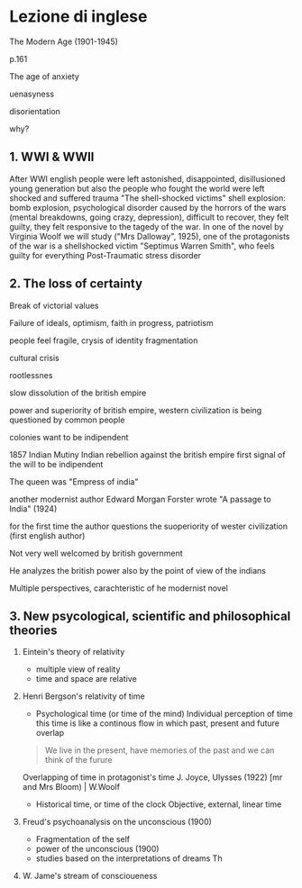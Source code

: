 # Lezione di inglese

The Modern Age  (1901-1945)

p.161

The age of anxiety  

uenasyness

disorientation

why?
## 1. WWI & WWII
After WWI english people were left astonished, disappointed, disillusioned young generation but also the people who fought the world were left shocked and suffered trauma
"The shell-shocked victims" shell explosion: bomb explosion, psychological disorder caused by the horrors of the wars (mental breakdowns, going crazy, depression), difficult to recover, they felt guilty, they felt responsive to the tagedy of the war. In one of the novel by Virginia Woolf we will study ("Mrs Dalloway", 1925), one of the protagonists of the war is a shellshocked victim "Septimus Warren Smith", who feels guilty for everything
Post-Traumatic stress disorder
## 2. The loss of certainty
Break of victorial values

Failure of ideals, optimism, faith in progress, patriotism

people feel fragile, crysis of identity
fragmentation

cultural crisis

rootlessnes

slow dissolution of the british empire

power and superiority of british empire, western civilization is being questioned by common people


colonies want to be indipendent

1857 Indian Mutiny
Indian rebellion against the british empire
first signal of the will to be indipendent

The queen was "Empress of india"


another modernist author 
Edward Morgan Forster
wrote
"A passage to India" (1924)

for the first time the author questions the suoperiority of wester civilization (first english author)

Not very well welcomed by british government

He analyzes the british power also by the point of view of the indians

Multiple perspectives, carachteristic of he modernist novel

## 3. New psycological, scientific and philosophical theories

1. Eintein's theory of relativity
	* multiple view of reality
	* time and space are relative
2. Henri Bergson's relativity of time 
	* Psychological time (or time of the mind)
	Individual perception of time 
	this time is like a continous flow in which past, present and future overlap
	> We live in the present, have memories of the past and we can think of the furure
	
	Overlapping of time in protagonist's time
	J. Joyce, Ulysses (1922) [mr and Mrs Bloom) | W.Woolf
	*	Historical time, or time of the clock
 Objective, external, linear time
3. Freud's psychoanalysis on the unconscious (1900)
	*  Fragmentation of the self
	* power of the unconscious (1900)
	* studies based on the interpretations of dreams
Th
6. W. Jame's stream of conscioueness
<!--stackedit_data:
eyJoaXN0b3J5IjpbMzgyNTczNDY4XX0=
-->